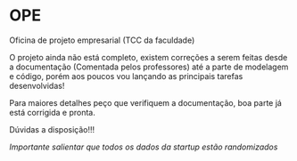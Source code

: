 # OPE
Oficina de projeto empresarial (TCC da faculdade)

O projeto ainda não está completo, existem correções a serem feitas desde a documentação (Comentada pelos professores) até a parte de modelagem e código, porém aos poucos vou lançando as principais tarefas desenvolvidas!

Para maiores detalhes peço que verifiquem a documentação, boa parte já está corrigida e pronta.

Dúvidas a disposição!!!

*Importante salientar que todos os dados da startup estão randomizados*
